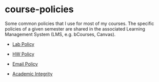 # course-policies

Some common policies that I use for most of my courses. The specific policies of a given semester are shared in the associated Learning Management System (LMS, e.g. bCourses, Canvas).

- [Lab Policy](https://github.com/gastonstat/course-policies/blob/main/policy-lab.md)

- [HW Policy](https://github.com/gastonstat/course-policies/blob/main/policy-hw.md)

- [Email Policy](https://github.com/gastonstat/course-policies/blob/main/policy-email.md)

- [Academic Integrity](https://github.com/gastonstat/course-policies/blob/main/policy-academic-integrity.md)

